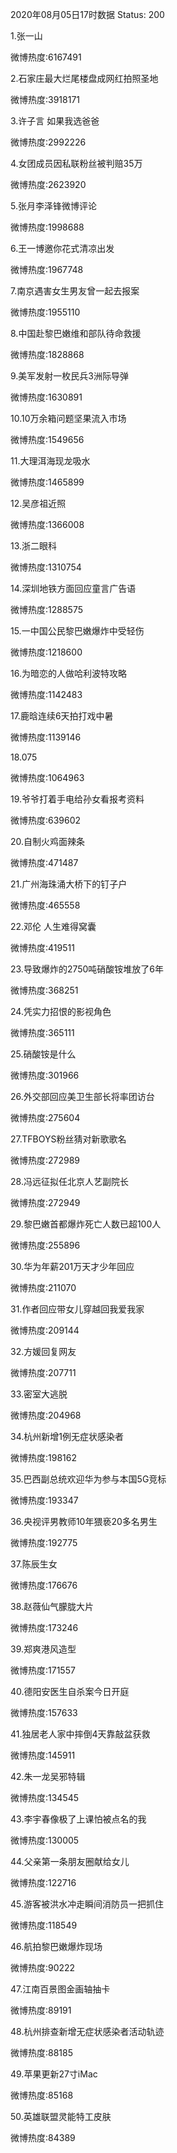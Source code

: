 2020年08月05日17时数据
Status: 200

1.张一山

微博热度:6167491

2.石家庄最大烂尾楼盘成网红拍照圣地

微博热度:3918171

3.许子言 如果我选爸爸

微博热度:2992226

4.女团成员因私联粉丝被判赔35万

微博热度:2623920

5.张月李泽锋微博评论

微博热度:1998688

6.王一博邀你花式清凉出发

微博热度:1967748

7.南京遇害女生男友曾一起去报案

微博热度:1955110

8.中国赴黎巴嫩维和部队待命救援

微博热度:1828868

9.美军发射一枚民兵3洲际导弹

微博热度:1630891

10.10万余箱问题坚果流入市场

微博热度:1549656

11.大理洱海现龙吸水

微博热度:1465899

12.吴彦祖近照

微博热度:1366008

13.浙二眼科

微博热度:1310754

14.深圳地铁方面回应童言广告语

微博热度:1288575

15.一中国公民黎巴嫩爆炸中受轻伤

微博热度:1218600

16.为暗恋的人做哈利波特攻略

微博热度:1142483

17.鹿晗连续6天拍打戏中暑

微博热度:1139146

18.075

微博热度:1064963

19.爷爷打着手电给孙女看报考资料

微博热度:639602

20.自制火鸡面辣条

微博热度:471487

21.广州海珠涌大桥下的钉子户

微博热度:465558

22.邓伦 人生难得窝囊

微博热度:419511

23.导致爆炸的2750吨硝酸铵堆放了6年

微博热度:368251

24.凭实力招恨的影视角色

微博热度:365111

25.硝酸铵是什么

微博热度:301966

26.外交部回应美卫生部长将率团访台

微博热度:275604

27.TFBOYS粉丝猜对新歌歌名

微博热度:272989

28.冯远征拟任北京人艺副院长

微博热度:272949

29.黎巴嫩首都爆炸死亡人数已超100人

微博热度:255896

30.华为年薪201万天才少年回应

微博热度:211070

31.作者回应带女儿穿越回我爱我家

微博热度:209144

32.方媛回复网友

微博热度:207711

33.密室大逃脱

微博热度:204968

34.杭州新增1例无症状感染者

微博热度:198162

35.巴西副总统欢迎华为参与本国5G竞标

微博热度:193347

36.央视评男教师10年猥亵20多名男生

微博热度:192775

37.陈辰生女

微博热度:176676

38.赵薇仙气朦胧大片

微博热度:173246

39.郑爽港风造型

微博热度:171557

40.德阳安医生自杀案今日开庭

微博热度:157633

41.独居老人家中摔倒4天靠敲盆获救

微博热度:145911

42.朱一龙吴邪特辑

微博热度:134545

43.李宇春像极了上课怕被点名的我

微博热度:130005

44.父亲第一条朋友圈献给女儿

微博热度:122716

45.游客被洪水冲走瞬间消防员一把抓住

微博热度:118549

46.航拍黎巴嫩爆炸现场

微博热度:90222

47.江南百景图金画轴抽卡

微博热度:89191

48.杭州排查新增无症状感染者活动轨迹

微博热度:88185

49.苹果更新27寸iMac

微博热度:85168

50.英雄联盟灵能特工皮肤

微博热度:84389

